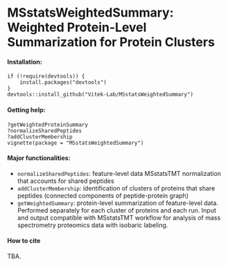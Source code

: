 # MSstatsWeightedSummary: Weighted Protein-Level Summarization for Protein Clusters

#### Installation:


```
if (!require(devtools)) {
    install.packages("devtools")
}
devtools::install_github("Vitek-Lab/MSstatsWeightedSummary")
```


#### Getting help:

```
?getWeightedProteinSummary
?normalizeSharedPeptides
?addClusterMembership
vignette(package = "MSstatsWeightedSummary")
```

#### Major functionalities:

  - `normalizeSharedPeptides`: feature-level data MSstatsTMT normalization that accounts for shared peptides
  - `addClusterMembership`: identification of clusters of proteins that share peptides 
    (connected components of peptide-protein graph)
  - `getWeightedSummary`: protein-level summarization of feature-level data. Performed separately for each
    cluster of proteins and each run. Input and output compatible with MSstatsTMT workflow for analysis
    of mass spectrometry proteomics data with isobaric labeling.
    
    
#### How to cite

TBA.
